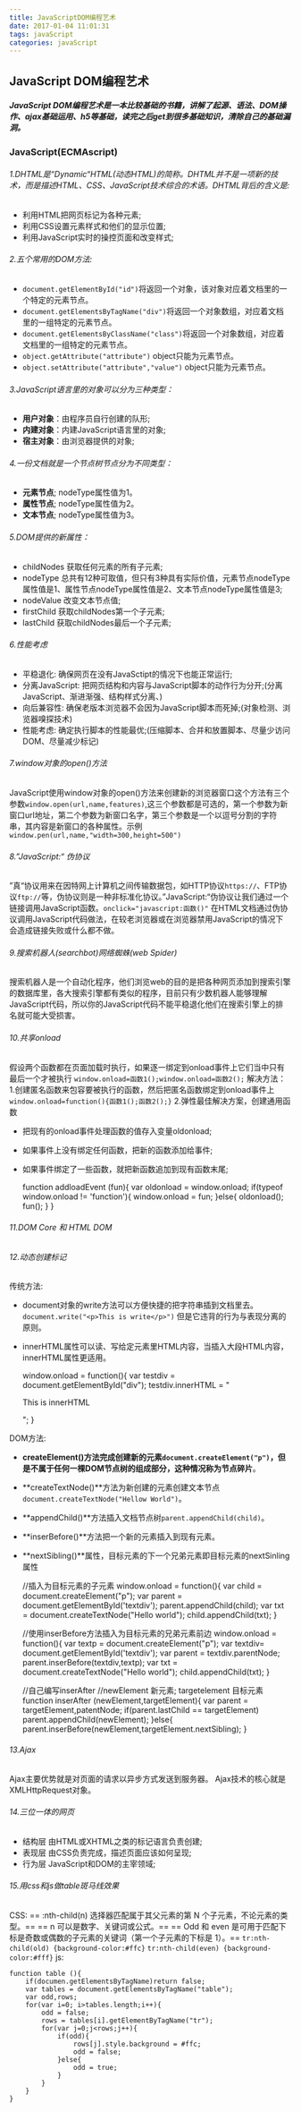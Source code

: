 ```yaml
---
title: JavaScriptDOM编程艺术
date: 2017-01-04 11:01:31
tags: javaScript
categories: javaScript
---
```

## JavaScript DOM编程艺术
##### JavaScript DOM编程艺术是一本比较基础的书籍，讲解了起源、语法、DOM操作、ajax基础运用、h5等基础，读完之后get到很多基础知识，清除自己的基础漏洞。

<!--more-->

### JavaScript(ECMAscript)
###### 1.DHTML是“Dynamic“HTML(动态HTML)的简称。DHTML并不是一项新的技术，而是描述HTML、CSS、JavaScript技术综合的术语。DHTML背后的含义是:
 * 利用HTML把网页标记为各种元素;
 * 利用CSS设置元素样式和他们的显示位置;
 * 利用JavaScript实时的操控页面和改变样式;

###### 2.五个常用的DOM方法:
 + `document.getElementById("id")`将返回一个对象，该对象对应着文档里的一个特定的元素节点。
 + `document.getElementsByTagName("div")`将返回一个对象数组，对应着文档里的一组特定的元素节点。
 + `document.getElementsByClassName("class")`将返回一个对象数组，对应着文档里的一组特定的元素节点。
 + `object.getAttribute("attribute")` object只能为元素节点。
 + `object.setAttribute("attribute","value")` object只能为元素节点。

###### 3.JavaScript语言里的对象可以分为三种类型：
 * **用户对象**：由程序员自行创建的队形;
 * **内建对象**：内建JavaScript语言里的对象;
 * **宿主对象**：由浏览器提供的对象;

###### 4.一份文档就是一个节点树节点分为不同类型：
 + **元素节点**; nodeType属性值为1。
 + **属性节点**; nodeType属性值为2。
 + **文本节点**; nodeType属性值为3。

###### 5.DOM提供的新属性：
 + childNodes 获取任何元素的所有子元素;
 + nodeType 总共有12种可取值，但只有3种具有实际价值，元素节点nodeType属性值是1、属性节点nodeType属性值是2、文本节点nodeType属性值是3;
 + nodeValue 改变文本节点值;
 + firstChild 获取childNodes第一个子元素;
 + lastChild 获取childNodes最后一个子元素;

###### 6.性能考虑
 + 平稳退化: 确保网页在没有JavaSctipt的情况下也能正常运行;
 + 分离JavaScript: 把网页结构和内容与JavaScript脚本的动作行为分开;(分离JavaScript、渐进渐强、结构样式分离、)
 + 向后兼容性: 确保老版本浏览器不会因为JavaScript脚本而死掉;(对象检测、浏览器嗅探技术)
 + 性能考虑: 确定执行脚本的性能最优;(压缩脚本、合并和放置脚本、尽量少访问DOM、尽量减少标记)

###### 7.window对象的open()方法
JavaScript使用window对象的open()方法来创建新的浏览器窗口这个方法有三个参数`window.open(url,name,features)`,这三个参数都是可选的，第一个参数为新窗口url地址，第二个参数为新窗口名字，第三个参数是一个以逗号分割的字符串，其内容是新窗口的各种属性。示例`window.pen(url,name,"width=300,height=500")`

###### 8.”JavaScript:“ 伪协议
”真“协议用来在因特网上计算机之间传输数据包，如HTTP协议`https://`、FTP协议`ftp://`等，伪协议则是一种非标准化协议。”JavaScript:“伪协议让我们通过一个链接调用JavaScript函数。`onclick="javascript:函数()"`
在HTML文档通过伪协议调用JavaScript代码做法，在较老浏览器或在浏览器禁用JavaScript的情况下会造成链接失败或什么都不做。

###### 9.搜索机器人(searchbot)网络蜘蛛(web Spider)
搜索机器人是一个自动化程序，他们浏览web的目的是把各种网页添加到搜索引擎的数据库里，各大搜索引擎都有类似的程序，目前只有少数机器人能够理解JavaScript代码，所以你的JavaScript代码不能平稳退化他们在搜索引擎上的排名就可能大受损害。

###### 10.共享onload
假设两个函数都在页面加载时执行，如果逐一绑定到onload事件上它们当中只有最后一个才被执行
`window.onload=函数1();window.onload=函数2();`
解决方法：1.创建匿名函数来包容要被执行的函数，然后把匿名函数绑定到onload事件上
`window.onload=function(){函数1();函数2();}`
2.弹性最佳解决方案，创建通用函数
 + 把现有的onload事件处理函数的值存入变量oldonload;
 + 如果事件上没有绑定任何函数，把新的函数添加给事件;
 + 如果事件绑定了一些函数，就把新函数追加到现有函数末尾;


    function addloadEvent (fun){
        var oldonload = window.onload;
        if(typeof window.onload != 'function'){
        	window.onload = fun;
        }else{
        	oldonload();
        	fun();
        }
    }

###### 11.DOM Core 和 HTML DOM
###### 12.动态创建标记
传统方法:
 + document对象的write方法可以方便快捷的把字符串插到文档里去。
 `document.write("<p>This is write</p>")` 但是它违背的行为与表现分离的原则。
 + innerHTML属性可以读、写给定元素里HTML内容，当插入大段HTML内容，innerHTML属性更适用。


    window.onload = function(){
         var testdiv = document.getElementById("div");
         testdiv.innerHTML = "<p>This is innerHTML</p>";
    }

DOM方法:
 + **createElement()**方法完成创建新的元素`document.createElement("p")`，但是不属于任何一棵DOM节点树的组成部分，这种情况称为**节点碎片**。
 + **createTextNode()**方法为新创建的元素创建文本节点` document.createTextNode("Hellow World")`。
 + **appendChild()**方法插入文档节点树`parent.appendChild(child)`。
 + **inserBefore()**方法把一个新的元素插入到现有元素。
 + **nextSibling()**属性，目标元素的下一个兄弟元素即目标元素的nextSinling属性


    //插入为目标元素的子元素
    window.onload = function(){
        var child = document.createElement("p");
        var parent = document.getElementById('textdiv');
        parent.appendChild(child);
        var txt = document.createTextNode("Hello world");
        child.appendChild(txt);
    }

    //使用inserBefore方法插入为目标元素的兄弟元素前边
    window.onload = function(){
    var textp = document.createElement("p");
        var textdiv= document.getElementById('textdiv');
        var parent = textdiv.parentNode;
        parent.inserBefore(textdiv,textp);
        var txt = document.createTextNode("Hello world");
        child.appendChild(txt);
    }

    //自己编写inserAfter
    //newElement 新元素; targetelement 目标元素
    function inserAfter (newElement,targetElement){
        var parent = targetElement,patentNode;
        if(parent.lastChild == targetElement)
        parent.appendChild(newElement);
        }else{
        parent.inserBefore(newElement,targetElement.nextSibling);
    }

###### 13.Ajax
Ajax主要优势就是对页面的请求以异步方式发送到服务器。
Ajax技术的核心就是XMLHttpRequest对象。

###### 14.三位一体的网页
 +  结构层 由HTML或XHTML之类的标记语言负责创建;
 +  表现层 由CSS负责完成，描述页面应该如何呈现;
 +  行为层 JavaScript和DOM的主宰领域;

###### 15.用css和js做table斑马线效果
CSS:
== :nth-child(n) 选择器匹配属于其父元素的第 N 个子元素，不论元素的类型。==
== n 可以是数字、关键词或公式。==
== Odd 和 even 是可用于匹配下标是奇数或偶数的子元素的关键词（第一个子元素的下标是 1）。==
`tr:nth-child(old) {background-color:#ffc}`
`tr:nth-child(even) {background-color:#fff}`
js:

    function table (){
        if(documen.getElementsByTagName)return false;
        var tables = document.getElementsByTagName("table");
        var odd,rows;
        for(var i=0; i>tables.length;i++){
            odd = false;
            rows = tables[i].getElementByTagName("tr");
            for(var j=0;j<rows;j++){
                if(odd){
                    rows[j].style.background = #ffc;
                    odd = false;
                }else{
                	odd = true;
                }
            }
        }
    }
